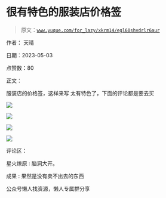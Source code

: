 # 很有特色的服装店价格签

> 原文：[`www.yuque.com/for_lazy/xkrm14/egl60shvdrlr6aur`](https://www.yuque.com/for_lazy/xkrm14/egl60shvdrlr6aur)



作者： 天晴



日期：2023-05-03



点赞数：80



正文：



服装店的价格签，这样来写 太有特色了，下面的评论都是要去买



![](img/3b0ac3c55aa1c667aac25de0ee03fb93.png)



![](img/bea7ac385905df8a68f7a45a49eae348.png)



![](img/1adb9be2f927de9bb1052905956c991f.png)



![](img/dd252e4b9c2c20438f09c11d285f8946.png)



评论区：



星火燎原 : 脑洞大开。



成果 : 果然是没有卖不出去的东西



公众号懒人找资源，懒人专属群分享

